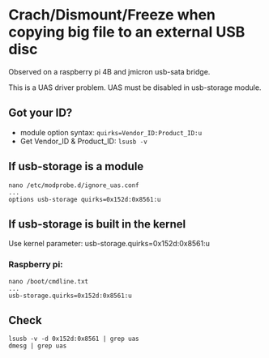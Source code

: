 Crach/Dismount/Freeze when copying big file to an external USB disc
===================================================================

Observed on a raspberry pi 4B and jmicron usb-sata bridge.

This is a UAS driver problem. UAS must be disabled in usb-storage module.

Got your ID? 
------------

- module option syntax: ```quirks=Vendor_ID:Product_ID:u```
- Get Vendor_ID & Product_ID: ```lsusb -v```


If usb-storage is a module
--------------------------

	nano /etc/modprobe.d/ignore_uas.conf 
	...
	options usb-storage quirks=0x152d:0x8561:u



If usb-storage is built in the kernel
-------------------------------------

Use kernel parameter:  usb-storage.quirks=0x152d:0x8561:u


### Raspberry pi:

	nano /boot/cmdline.txt
	...
	usb-storage.quirks=0x152d:0x8561:u


Check
-----

	lsusb -v -d 0x152d:0x8561 | grep uas
	dmesg | grep uas
